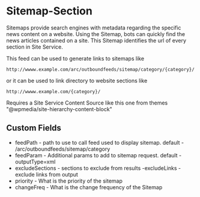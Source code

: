 # Sitemap-Section

Sitemaps provide search engines with metadata regarding the specific news content on a website. Using the Sitemap, bots can quickly find the news articles contained on a site.
This Sitemap identifies the url of every section in Site Service.

This feed can be used to generate links to sitemaps like

`http://wwww.example.com/arc/outboundfeeds/sitemap/category/{category}/`

or it can be used to link directory to website sections like

`http://wwww.example.com/{category}/`

Requires a Site Service Content Source like this one from themes
"@wpmedia/site-hierarchy-content-block"

## Custom Fields

- feedPath - path to use to call feed used to display sitemap. default - /arc/outboundfeeds/sitemap/category
- feedParam - Additional params to add to sitemap request. default - outputType=xml
- excludeSections - sections to exclude from results
  -excludeLinks - exclude links from output
- priority - What is the priority of the sitemap
- changeFreq - What is the change frequency of the Sitemap
